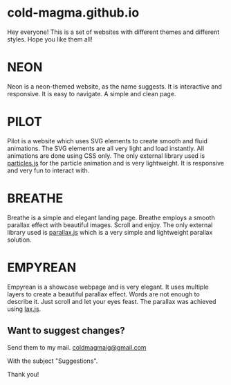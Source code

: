 # cold-magma.github.io

Hey everyone! This is a set of websites with different themes and different styles.
Hope you like them all!

NEON
====
Neon is a neon-themed website, as the name suggests. It is interactive and responsive. It is easy to navigate. A simple and clean page.



PILOT
=====
Pilot is a website which uses SVG elements to create smooth and fluid animations. The SVG elements are all very light and load instantly. All animations are done using CSS only. The only external library used is [particles.js](https://vincentgarreau.com/particles.js/ "Particles.js") for the particle animation and is very lightweight.
It is responsive and very fun to interact with.



BREATHE
=======
Breathe is a simple and elegant landing page. Breathe employs a smooth parallax effect with beautiful images. Scroll and enjoy. The only external library used is [parallax.js](https://pixelcog.github.io/parallax.js/ "Parallax.js") which is a very simple and lightweight parallax solution.  



EMPYREAN
========
Empyrean is a showcase webpage and is very elegant. It uses multiple layers to create a beautiful parallax effect. Words are not enough to describe it. Just scroll and let your eyes feast.
The parallax was achieved using [lax.js](https://alexfox.dev/laxxx/ "LAX.js"). 



Want to suggest changes?
------------------------

Send them to my mail.
coldmagmaig@gmail.com

With the subject "Suggestions".

Thank you!
